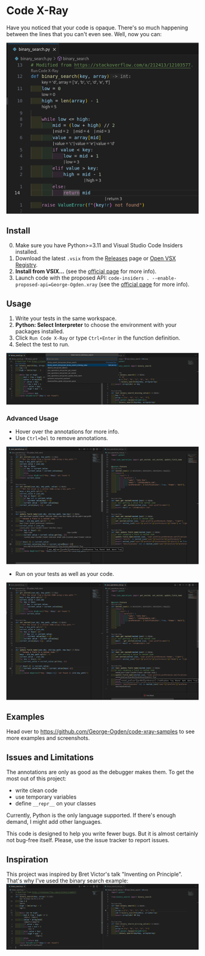 # Code X-Ray
Have you noticed that your code is opaque.
There's so much happening between the lines that you can't even see.
Well, now you can:

![binary search Code X-Ray example](https://raw.githubusercontent.com/George-Ogden/code-xray-samples/master/images/binary-search-annotations.png)
## Install
0. Make sure you have Python>=3.11 and Visual Studio Code Insiders installed.
1. Download the latest `.vsix` from the [Releases](https://github.com/George-Ogden/code-xray/releases) page or [Open VSX Registry](https://open-vsx.org/extension/George-Ogden/xray).
1. **Install from VSIX...** (see the [official page](https://code.visualstudio.com/api/advanced-topics/using-proposed-api#sharing-extensions-using-the-proposed-api) for more info).
1. Launch code with the proposed API: `code-insiders . --enable-proposed-api=George-Ogden.xray` (see the [official page](https://code.visualstudio.com/api/advanced-topics/using-proposed-api#sharing-extensions-using-the-proposed-api) for more info).

## Usage
1. Write your tests in the same workspace.
1. **Python: Select Interpreter** to choose the environment with your packages installed.
1. Click `Run Code X-Ray` or type `Ctrl+Enter` in the function definition.
1. Select the test to run.

![binary search selection example](https://raw.githubusercontent.com/George-Ogden/code-xray-samples/master/images/binary-search-select.png)
### Advanced Usage
- Hover over the annotations for more info.
- Use `Ctrl+Del` to remove annotations.

![json annotations hover example](https://raw.githubusercontent.com/George-Ogden/code-xray-samples/master/images/json-annotations-hover.png)
- Run on your tests as well as your code.

![json annotations test example](https://raw.githubusercontent.com/George-Ogden/code-xray-samples/master/images/json-test-annotations.png)
## Examples
Head over to https://github.com/George-Ogden/code-xray-samples to see more examples and screenshots.
## Issues and Limitations
The annotations are only as good as the debugger makes them.
To get the most out of this project:
- write clean code
- use temporary variables
- define `__repr__` on your classes

Currently, Python is the only language supported.
If there's enough demand, I might add other languages.

This code is designed to help you write fewer bugs.
But it is almost certainly not bug-free itself.
Please, use the issue tracker to report issues.
## Inspiration
This project was inspired by Bret Victor's talk "Inventing on Principle".
That's why I've used the binary search example:
![binary search Code X-Ray example](https://raw.githubusercontent.com/George-Ogden/code-xray-samples/master/images/binary-search-missing-annotations.png)
